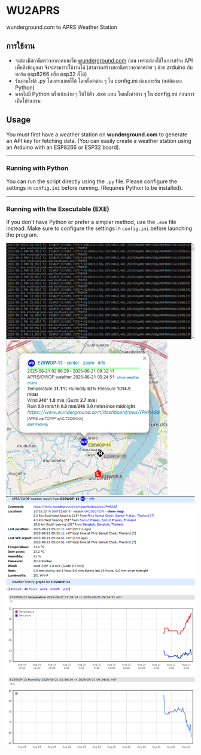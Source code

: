 # WU2APRS
wunderground.com to APRS Weather Station

## **การใช้งาน**
- จะต้องมีสถานีตรวจอากาศบนเว็บ  [wunderground.com](https://wunderground.com) ก่อน เพราะต้องใช้ในการสร้าง API เพื่อดึงข้อมูลมา จึงจะสามารถใช้งานได้ (สามารถสร้างสถานีตรวจอากาศง่าย ๆ ด้วย arduino กับบอร์ด esp8266 หรือ esp32 ก็ได้)
- รันผ่านไฟล์ .py โดยตรงเลยก็ได้ โดยตั้งค่าต่าง ๆ ใน config.ini ก่อนการรัน (แต่ต้องลง Python)
- หากไม่มี Python หรือเน้นง่าย ๆ ให้ใช้ตัว .exe แทน โดยตั้งค่าต่าง ๆ ใน config.ini ก่อนการเปิดโปรแกรม

## **Usage**
You must first have a weather station on **wunderground.com** to generate an API key for fetching data. (You can easily create a weather station using an Arduino with an ESP8266 or ESP32 board).

---

### **Running with Python**

You can run the script directly using the `.py` file. Please configure the settings in `config.ini` before running. (Requires Python to be installed).

---

### **Running with the Executable (EXE)**

If you don't have Python or prefer a simpler method, use the `.exe` file instead. Make sure to configure the settings in `config.ini` before launching the program.

![Alt text](screenshots/wu2aprs_1.png?raw=true)
![Alt text](screenshots/wu2aprs_2.png?raw=true)
![Alt text](screenshots/wu2aprs_3.png?raw=true)
